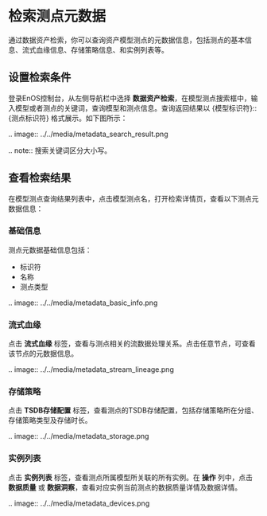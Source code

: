# 检索测点元数据

通过数据资产检索，你可以查询资产模型测点的元数据信息，包括测点的基本信息、流式血缘信息、存储策略信息、和实例列表等。

## 设置检索条件

登录EnOS控制台，从左侧导航栏中选择 **数据资产检索**，在模型测点搜索框中，输入模型或者测点的关键词，查询模型和测点信息。查询返回结果以 {模型标识符}::{测点标识符} 格式展示。如下图所示：

.. image:: ../../media/metadata_search_result.png

.. note:: 搜索关键词区分大小写。

## 查看检索结果

在模型测点查询结果列表中，点击模型测点名，打开检索详情页，查看以下测点元数据信息：

### 基础信息

测点元数据基础信息包括：

- 标识符
- 名称
- 测点类型

.. image:: ../../media/metadata_basic_info.png

### 流式血缘

点击 **流式血缘** 标签，查看与测点相关的流数据处理关系。点击任意节点，可查看该节点的元数据信息。

.. image:: ../../media/metadata_stream_lineage.png

### 存储策略

点击 **TSDB存储配置** 标签，查看测点的TSDB存储配置，包括存储策略所在分组、存储策略类型及存储时长。

.. image:: ../../media/metadata_storage.png

### 实例列表

点击 **实例列表** 标签，查看测点所属模型所关联的所有实例。在 **操作** 列中，点击 **数据质量** 或 **数据洞察**，查看对应实例当前测点的数据质量详情及数据详情。

.. image:: ../../media/metadata_devices.png

<!--end-->
